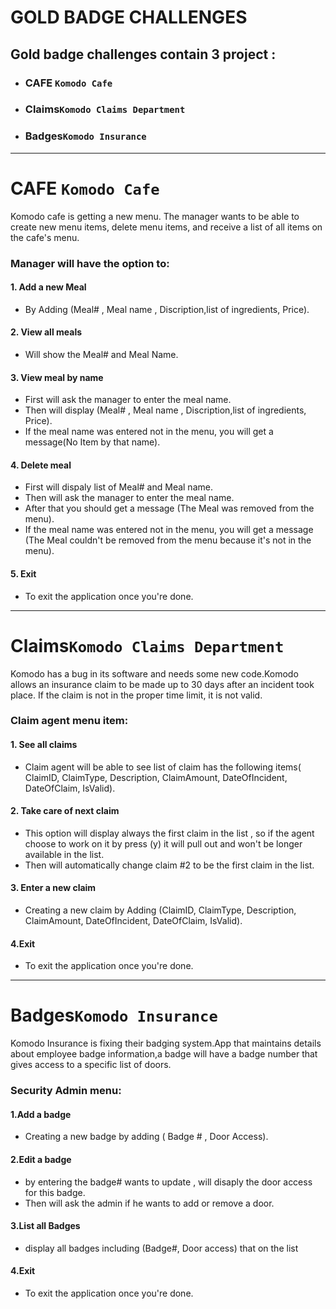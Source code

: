 # GOLD BADGE CHALLENGES

## Gold badge challenges contain 3 project : 

- ### CAFE `Komodo Cafe`

- ### Claims`Komodo Claims Department`

- ### Badges`Komodo Insurance`

****

# CAFE `Komodo Cafe`

Komodo cafe is getting a new menu. The manager wants to be able to create new menu items, delete menu items, and receive a list of all items on the cafe's menu.

### Manager will have the option to:
#### 1. Add a new Meal
- By Adding (Meal# , Meal name , Discription,list of ingredients, Price). 

#### 2. View all meals
- Will show the Meal# and Meal Name.

#### 3. View meal by name
- First will ask the manager to enter the meal name.
- Then will display (Meal# , Meal name , Discription,list of ingredients, Price).
- If the meal name was entered not in the menu, you will get a message(No Item by that name).

#### 4. Delete meal
- First will dispaly list of Meal# and Meal name.
- Then will ask the manager to enter the meal name.
- After that you should get a message (The Meal was removed from the menu).
- If the meal name was entered not in the menu, you will get a message (The Meal couldn't be removed from the menu because it's not in the menu).

#### 5. Exit
- To exit the application once you're done.



***

# Claims`Komodo Claims Department`

Komodo has a bug in its software and needs some new code.Komodo allows an insurance claim to be made up to 30 days after an incident took place. If the claim is not in the proper time limit, it is not valid.

### Claim agent menu item:
#### 1. See all claims
- Claim agent will be able to see list of claim has the following items( ClaimID, ClaimType, Description, ClaimAmount, DateOfIncident, DateOfClaim, IsValid).

#### 2. Take care of next claim
- This option will display always the first claim in the list , so if the agent choose to work on it by press (y) it will pull out and won't be longer available in the list.
- Then will automatically change claim #2 to be the first claim in the list.

#### 3. Enter a new claim
- Creating a new claim by Adding (ClaimID, ClaimType, Description, ClaimAmount, DateOfIncident, DateOfClaim, IsValid).

#### 4.Exit
- To exit the application once you're done.



***

# Badges`Komodo Insurance`

Komodo Insurance is fixing their badging system.App that maintains details about employee badge information,a badge will have a badge number that gives access to a specific list of doors.

### Security Admin menu:
#### 1.Add a badge
- Creating a new badge by adding (	Badge # , Door Access).

#### 2.Edit a badge
- by entering the badge# wants to update , will disaply the door access for this badge.
- Then will ask the admin if he wants to add or remove a door.

#### 3.List all Badges
- display all badges including (Badge#, Door access) that on the list 

#### 4.Exit
- To exit the application once you're done.









